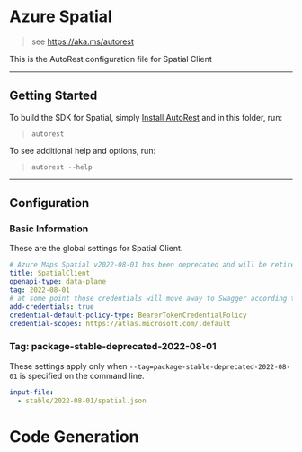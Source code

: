 # Azure Spatial

> see https://aka.ms/autorest

This is the AutoRest configuration file for Spatial Client

---

## Getting Started

To build the SDK for Spatial, simply [Install AutoRest](https://aka.ms/autorest/install) and in this folder, run:

> `autorest`

To see additional help and options, run:

> `autorest --help`

---

## Configuration

### Basic Information

These are the global settings for Spatial Client.

``` yaml
# Azure Maps Spatial v2022-08-01 has been deprecated and will be retired on September 30th, 2025.
title: SpatialClient
openapi-type: data-plane
tag: 2022-08-01
# at some point those credentials will move away to Swagger according to [this](https://github.com/Azure/autorest/issues/3718)
add-credentials: true
credential-default-policy-type: BearerTokenCredentialPolicy
credential-scopes: https://atlas.microsoft.com/.default
```


### Tag: package-stable-deprecated-2022-08-01

These settings apply only when `--tag=package-stable-deprecated-2022-08-01` is specified on the command line.

``` yaml $(tag) == 'package-stable-deprecated-2022-08-01'
input-file:
  - stable/2022-08-01/spatial.json
```

# Code Generation
